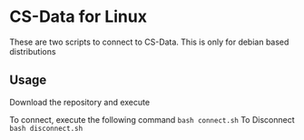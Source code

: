 # CS-Data for Linux
These are two scripts to connect to CS-Data. This is only for debian based distributions

## Usage
Download the repository and execute

To connect, execute the following command `bash connect.sh`
To Disconnect `bash disconnect.sh`
